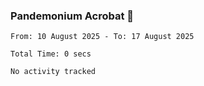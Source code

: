 ### Pandemonium Acrobat 🤸

<!--START_SECTION:waka-->

```all_time
From: 10 August 2025 - To: 17 August 2025

Total Time: 0 secs

No activity tracked
```

<!--END_SECTION:waka-->

